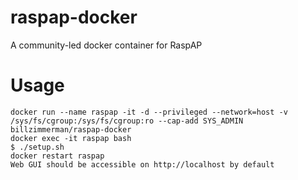 # raspap-docker
A community-led docker container for RaspAP

# Usage
```
docker run --name raspap -it -d --privileged --network=host -v /sys/fs/cgroup:/sys/fs/cgroup:ro --cap-add SYS_ADMIN billzimmerman/raspap-docker
docker exec -it raspap bash
$ ./setup.sh
docker restart raspap
Web GUI should be accessible on http://localhost by default
```
